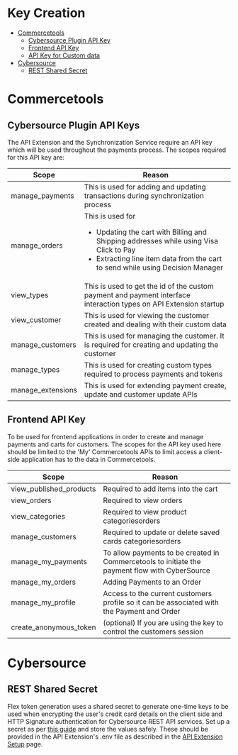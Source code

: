 # Key Creation

- [Commercetools](#Commercetools)
  - [Cybersource Plugin API Key](#CybersourcePLuginAPIKeys)
  - [Frontend API Key](#FrontendAPIKey)
  - [API Key for Custom data](#APIKeysforCustomData)
- [Cybersource](#Cybersource)
  - [REST Shared Secret](#RESTSharedSecret)

# <a name="Commercetools"></a>Commercetools

## <a name="CybersourcePLuginAPIKeys"></a>Cybersource Plugin API Keys

The API Extension and the Synchronization Service require an API key which will be used throughout the payments process. The scopes required for this API key are:

| Scope             | Reason                                                                                                                                                                                                       |
| ----------------- | ------------------------------------------------------------------------------------------------------------------------------------------------------------------------------------------------------------ |
| manage_payments   | This is used for adding and updating transactions during synchronization process                                                                                                                             |
| manage_orders     | This is used for <ul> <li>Updating the cart with Billing and Shipping addresses while using Visa Click to Pay</li><li>Extracting line item data from the cart to send while using Decision Manager</li></ul> |
| view_types        | This is used to get the id of the custom payment and payment interface interaction types on API Extension startup                                                                                            |
| view_customer     | This is used for viewing the customer created and dealing with their custom data                                                                                                                             |
| manage_customers  | This is used for managing the customer. It is required for creating and updating the customer                                                                                                                |
| manage_types      | This is used for creating custom types required to process payments and tokens                                                                                                                               |
| manage_extensions | This is used for extending payment create, update and customer update APIs                                                                                                                                   |

## <a name="FrontendAPIKey"></a>Frontend API Key

To be used for frontend applications in order to create and manage payments and carts for customers. The scopes for the API key used here should be limited to the 'My' Commercetools APIs to limit access a client-side application has to the data in Commercetools.

| Scope                   | Reason                                                                                         |
| ----------------------- | ---------------------------------------------------------------------------------------------- |
| view_published_products | Required to add items into the cart                                                            |
| view_orders             | Required to view orders                                                                        |
| view_categories         | Required to view product categoriesorders                                                      |
| manage_customers        | Required to update or delete saved cards categoriesorders                                      |
| manage_my_payments      | To allow payments to be created in Commercetools to initiate the payment flow with CyberSource |
| manage_my_orders        | Adding Payments to an Order                                                                    |
| manage_my_profile       | Access to the current customers profile so it can be associated with the Payment and Order     |
| create_anonymous_token  | (optional) If you are using the key to control the customers session                           |

# <a name="Cybersource"></a>Cybersource

## <a name="RESTSharedSecret"></a>REST Shared Secret

Flex token generation uses a shared secret to generate one-time keys to be used when encrypting the user's credit card details on the client side and HTTP Signature authentication for Cybersource REST API services. Set up a secret as per [this guide](https://developer.cybersource.com/library/documentation/dev_guides/REST_API/Getting_Started/Getting_Started_REST_API.pdf)<span> </span>and store the values safely. These should be provided in the API Extension's .env file as described in the [API Extension Setup](API-Extension-Setup.md) page.
